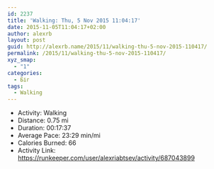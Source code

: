 ```yaml
---
id: 2237
title: 'Walking: Thu, 5 Nov 2015 11:04:17'
date: 2015-11-05T11:04:17+02:00
author: alexrb
layout: post
guid: http://alexrb.name/2015/11/walking-thu-5-nov-2015-110417/
permalink: /2015/11/walking-thu-5-nov-2015-110417/
xyz_smap:
  - "1"
categories:
  - Біг
tags:
  - Walking
---
```

<ul class="rk-list">
  <li class="rk-activity">
    Activity: Walking
  </li>
  <li class="rk-distance">
    Distance: 0.75 mi
  </li>
  <li class="rk-duration">
    Duration: 00:17:37
  </li>
  <li class="rk-avg-pace">
    Average Pace: 23:29 min/mi
  </li>
  <li class="rk-calories">
    Calories Burned: 66
  </li>
  <li class="rk-activity-link">
    Activity Link: <a href="https://runkeeper.com/user/alexriabtsev/activity/687043899">https://runkeeper.com/user/alexriabtsev/activity/687043899</a>
  </li>
</ul>